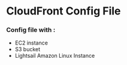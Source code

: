 # CloudFront Config File

### Config file with :
- EC2 instance
- S3 bucket
- Lightsail Amazon Linux Instance
